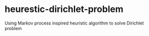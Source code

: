 # heurestic-dirichlet-problem
Using Markov process inspired heuristic algorithm to solve Dirichlet problem  
